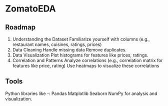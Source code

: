 # ZomatoEDA
## Roadmap
1. Understanding the Dataset
Familiarize yourself with columns (e.g., restaurant names, cuisines, ratings, prices)
2. Data Cleaning
Handle missing data
Remove duplicates.
3. Data Visualization
Plot histograms for features like prices, ratings.
4. Correlation and Patterns
Analyze correlations (e.g., correlation matrix for features like price, rating)
Use heatmaps to visualize these correlations

## Tools
Python libraries like -:
Pandas
Matplotlib
Seaborn
NumPy for analysis and visualization.
